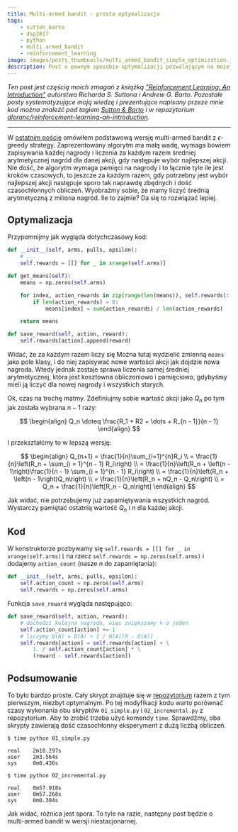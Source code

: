 ```yaml
---
title: Multi-armed bandit - prosta optymalizacja
tags:
    - sutton_barto
    - dsp2017
    - python
    - multi_armed_bandit
    - reinforcement_learning
image: images/posts_thumbnails/multi_armed_bandit_simple_optimization.jpg
description: Post o pewnym sposobie optymalizacji pozwalającym na mniejsze zużycie pamięci i mocy procesora dla algorytmu zaprezentowanego w poprzednim poście o multi-armed bandit problem.
---
```

*Ten post jest częścią moich zmagań z książką ["Reinforcement Learning: An Introduction"](http://incompleteideas.net/book/the-book.html) autorstwa Richarda S. Suttona i Andrew G. Barto. Pozostałe posty systematyzujące moją wiedzę i prezentujące napisany przeze mnie kod można znaleźć pod tagiem [Sutton & Barto](/tagi/sutton-barto) i w repozytorium [dloranc/reinforcement-learning-an-introduction](https://github.com/dloranc/reinforcement-learning-an-introduction).*

---
W [ostatnim poście](/2017/04/29/atak-wielorekich-bandytow) omówiłem podstawową wersję multi-armed bandit z $\epsilon$-greedy strategy. Zaprezentowany algorytm ma małą wadę, wymaga bowiem zapisywania każdej nagrody i liczenia za każdym razem średniej arytmetycznej nagród dla danej akcji, gdy następuje wybór najlepszej akcji. Nie dość, że algorytm wymaga pamięci na nagrody i to łącznie tyle ile jest kroków czasowych, to jeszcze za każdym razem, gdy potrzebny jest wybór najlepszej akcji następuje sporo tak naprawdę zbędnych i dość czasochłonnych obliczeń. Wyobraźmy sobie, że mamy liczyć średnią arytmetyczną z miliona nagród. Ile to zajmie? Da się to rozwiązać lepiej.

<!-- truncate -->

## Optymalizacja
Przypomnijmy jak wygląda dotychczasowy kod:
```python
def __init__(self, arms, pulls, epsilon):
    # ...
    self.rewards = [[] for _ in xrange(self.arms)]

def get_means(self):
    means = np.zeros(self.arms)

    for index, action_rewards in zip(range(len(means)), self.rewards):
        if len(action_rewards) > 0:
            means[index] = sum(action_rewards) / len(action_rewards)

    return means

def save_reward(self, action, reward):
    self.rewards[action].append(reward)
```
Widać, że za każdym razem liczy się Można tutaj wydzielić zmienną `means` jako pole klasy, i do niej zapisywać nowe wartości akcji jak dojdzie nowa nagroda. Wtedy jednak zostaje sprawa liczenia samej średniej arytmetycznej, która jest kosztowna obliczeniowo i pamięciowo, gdybyśmy mieli ją liczyć dla nowej nagrody i wszystkich starych.

Ok, czas na trochę matmy. Zdefiniujmy sobie wartość akcji jako $Q_n$ po tym jak została wybrana $n - 1$ razy:

$$
\begin{align}
Q_n \doteq \frac{R_1 + R2 + \dots + R_{n - 1}}{n - 1}
\end{align}
$$

I przekształćmy to w lepszą wersję:

$$
\begin{align}
Q_{n+1} = \frac{1}{n}\sum_{i=1}^{n}R_i \\
= \frac{1}{n}\left(R_n + \sum_{i = 1}^{n - 1} R_i\right) \\
= \frac{1}{n}\left(R_n + \left(n - 1\right)\frac{1}{n - 1} \sum_{i = 1}^{n - 1} R_i\right) \\
= \frac{1}{n}\left(R_n + \left(n - 1\right)Q_n\right) \\
= \frac{1}{n}\left(R_n + nQ_n - Q_n\right) \\
= Q_n + \frac{1}{n}\left[R_n - Q_n\right]
\end{align}
$$

Jak widać, nie potrzebujemy już zapamiętywania wszystkich nagród. Wystarczy pamiętać ostatnią wartość $Q_n$ i $n$ dla każdej akcji.

## Kod

W konstruktorze pozbywamy się `self.rewards = [[] for _ in xrange(self.arms)]` na rzecz `self.rewards = np.zeros(self.arms)` i dodajemy `action_count` (nasze $n$ do zapamiętania):
```python
def __init__(self, arms, pulls, epsilon):
    self.action_count = np.zeros(self.arms)
    self.rewards = np.zeros(self.arms)
```

Funkcja `save_reward` wygląda następująco:
```python
def save_reward(self, action, reward):
    # dochodzi kolejna nagroda, więc zwiększamy n o jeden
    self.action_count[action] += 1
    # liczymy Q(A) = Q(A) + 1 / N(A)[R - Q(A)]
    self.rewards[action] = self.rewards[action] + \
        1. / self.action_count[action] * \
        (reward - self.rewards[action])
```

## Podsumowanie
To było bardzo proste. Cały skrypt znajduje się w [repozytorium](https://github.com/dloranc/reinforcement-learning-an-introduction/blob/master/01_multi_arm_bandits/02_incremental.py) razem z tym pierwszym, niezbyt optymalnym. Po tej modyfikacji kodu warto porównać czasy wykonania obu skryptów `01_simple.py` i `02_incremental.py` z repozytorium. Aby to zrobić trzeba użyć komendy `time`. Sprawdźmy, oba skrypty zawierają dość czasochłonny eksperyment z dużą liczbą obliczeń.

```shell
$ time python 01_simple.py

real    2m10.297s
user    2m3.564s
sys     0m0.436s
```

```shell
$ time python 02_incremental.py

real    0m57.918s
user    0m57.268s
sys     0m0.304s
```

Jak widać, różnica jest spora. To tyle na razie, następny post będzie o multi-armed bandit w wersji niestacjonarnej.
